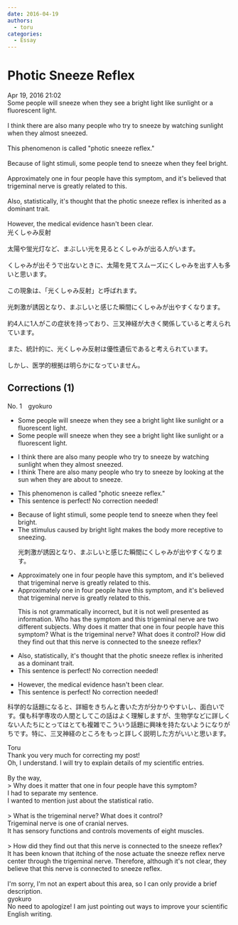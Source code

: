 ```yaml
---
date: 2016-04-19
authors:
  - toru
categories:
  - Essay
---
```


<h1 id="subject_show">Photic Sneeze Reflex</h1>
<div class="date">Apr 19, 2016 21:02</div>
<div id="post"><div id="body_show_ori">
Some people will sneeze when they see a bright light like sunlight or a fluorescent light.<br/><br/>I think there are also many people who try to sneeze by watching sunlight when they almost sneezed.<br/><br/>This phenomenon is called "photic sneeze reflex."<br/><br/>Because of light stimuli, some people tend to sneeze when they feel bright.<br/><br/>Approximately one in four people have this symptom, and it's believed that trigeminal nerve is greatly related to this.<br/><br/>Also, statistically, it's thought that the photic sneeze reflex is inherited as a dominant trait.<br/><br/>However, the medical evidence hasn't been clear.
</div></div>

<!-- more -->

<div id="post_ja"><div id="body_show_mo">
光くしゃみ反射<br/><br/>太陽や蛍光灯など、まぶしい光を見るとくしゃみが出る人がいます。<br/><br/>くしゃみが出そうで出ないときに、太陽を見てスムーズにくしゃみを出す人も多いと思います。<br/><br/>この現象は、「光くしゃみ反射」と呼ばれます。<br/><br/>光刺激が誘因となり、まぶしいと感じた瞬間にくしゃみが出やすくなります。<br/><br/>約4人に1人がこの症状を持っており、三叉神経が大きく関係していると考えられています。<br/><br/>また、統計的に、光くしゃみ反射は優性遺伝であると考えられています。<br/><br/>しかし、医学的根拠は明らかになっていません。
</div></div>

## Corrections (1)
<div id="block"><div class="first_name"> No. 1　<span class="just_name">gyokuro</span></div><div id="block2">
<ul class="correction_field">
<li class="incorrect">Some people will sneeze when they see a bright light like sunlight or a fluorescent light.</li>
<li class="corrected correct">
Some people <span class="sline">will </span>sneeze when they see a bright light like sunlight or <span class="sline">a</span> fluorescent light.
</li>
</ul>
<ul class="correction_field">
<li class="incorrect">I think there are also many people who try to sneeze by watching sunlight when they almost sneezed.</li>
<li class="corrected correct">
<span class="sline">I think </span><span class="f_blue">T</span>here are also many people who try to sneeze by <span class="f_blue">looking at the sun </span>when they <span class="f_blue">are about to </span>sneeze.
</li>
</ul>
<ul class="correction_field">
<li class="incorrect">This phenomenon is called "photic sneeze reflex."</li>
<li class="corrected perfect">This sentence is perfect! No correction needed!</li>
</ul>
<ul class="correction_field">
<li class="incorrect">Because of light stimuli, some people tend to sneeze when they feel bright.</li>
<li class="corrected correct">
The stimulus caused by bright light makes the body more receptive to sneezing.
<p class="correction_comment">光刺激が誘因となり、まぶしいと感じた瞬間にくしゃみが出やすくなります。</p>
</li>
</ul>
<ul class="correction_field">
<li class="incorrect">Approximately one in four people have this symptom, and it's believed that trigeminal nerve is greatly related to this.</li>
<li class="corrected correct">
Approximately one in four people have this symptom, and it's believed that trigeminal nerve is <span class="sline">greatly </span>related to this.
<p class="correction_comment">This is not grammatically incorrect, but it is not well presented as information. Who has the symptom and this trigeminal nerve are two different subjects. Why does it matter that one in four people have this symptom? What is the trigeminal nerve? What does it control? How did they find out that this nerve is connected to the sneeze reflex?</p>
</li>
</ul>
<ul class="correction_field">
<li class="incorrect">Also, statistically, it's thought that the photic sneeze reflex is inherited as a dominant trait.</li>
<li class="corrected perfect">This sentence is perfect! No correction needed!</li>
</ul>
<ul class="correction_field">
<li class="incorrect">However, the medical evidence hasn't been clear.</li>
<li class="corrected perfect">This sentence is perfect! No correction needed!</li>
</ul>
<p class="comment_small">
 科学的な話題になると、詳細をきちんと書いた方が分かりやすいし、面白いです。僕も科学専攻の人間としてこの話はよく理解しますが、生物学などに詳しくない人たちにとってはとても複雑でこういう話題に興味を持たないようになりがちです。特に、三叉神経のところをもっと詳しく説明した方がいいと思います。
</p>

</div><div class="name"><span class="just_name">Toru</span><br>
Thank you very much for correcting my post!<br/>Oh, I understand. I will try to explain details of my scientific entries.<br/><br/>By the way, <br/>&gt; Why does it matter that one in four people have this symptom? <br/>I had to separate my sentence.<br/>I wanted to mention just about the statistical ratio.<br/><br/>&gt; What is the trigeminal nerve?  What does it control? <br/>Trigeminal nerve is one of cranial nerves. <br/>It has sensory functions and controls movements of eight muscles.<br/><br/>&gt; How did they find out that this nerve is connected to the sneeze reflex?<br/>It has been known that itching of the nose actuate the sneeze reflex nerve center through the trigeminal nerve. Therefore, although it's not clear, they believe that this nerve is connected to sneeze reflex.<br/><br/>I'm sorry, I'm not an expert about this area, so I can only provide a brief description.
</div>
<div class="name"><span class="just_name">gyokuro</span><br>
No need to apologize! I am just pointing out ways to improve your scientific English writing.
</div>
</div>
